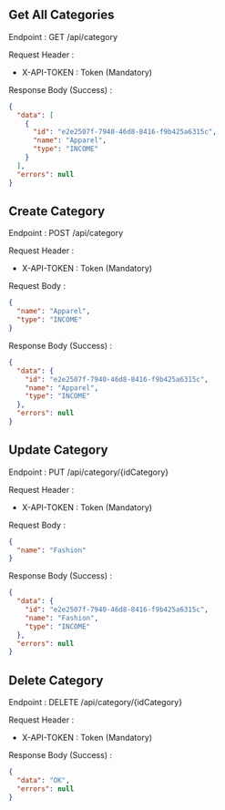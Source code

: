 ## Get All Categories

Endpoint : GET /api/category

Request Header :

- X-API-TOKEN : Token (Mandatory)

Response Body (Success) :

```json
{
  "data": [
    {
      "id": "e2e2507f-7940-46d8-8416-f9b425a6315c",
      "name": "Apparel",
      "type": "INCOME"
    }
  ],
  "errors": null
}

```

## Create Category

Endpoint : POST /api/category

Request Header :

- X-API-TOKEN : Token (Mandatory)

Request Body :

```json
{
  "name": "Apparel",
  "type": "INCOME"
}
```

Response Body (Success) :

```json
{
  "data": {
    "id": "e2e2507f-7940-46d8-8416-f9b425a6315c",
    "name": "Apparel",
    "type": "INCOME"
  },
  "errors": null
}

```

## Update Category

Endpoint : PUT /api/category/{idCategory}

Request Header :

- X-API-TOKEN : Token (Mandatory)

Request Body :

```json
{
  "name": "Fashion"
}
```

Response Body (Success) :

```json
{
  "data": {
    "id": "e2e2507f-7940-46d8-8416-f9b425a6315c",
    "name": "Fashion",
    "type": "INCOME"
  },
  "errors": null
}

```

## Delete Category

Endpoint : DELETE /api/category/{idCategory}

Request Header :

- X-API-TOKEN : Token (Mandatory)

Response Body (Success) :

```json
{
  "data": "OK",
  "errors": null
}
```